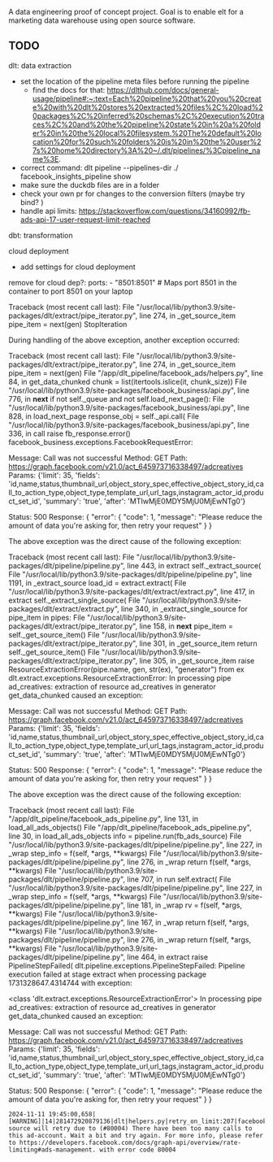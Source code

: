 A data engineering proof of concept project. Goal is to enable elt for a marketing data warehouse using open source software.

## TODO
dlt: data extraction

- set the location of the pipeline meta files before running the pipeline
  - find the docs for that: https://dlthub.com/docs/general-usage/pipeline#:~:text=Each%20pipeline%20that%20you%20create%20with%20dlt%20stores%20extracted%20files%2C%20load%20packages%2C%20inferred%20schemas%2C%20execution%20traces%2C%20and%20the%20pipeline%20state%20in%20a%20folder%20in%20the%20local%20filesystem.%20The%20default%20location%20for%20such%20folders%20is%20in%20the%20user%27s%20home%20directory%3A%20~/.dlt/pipelines/%3Cpipeline_name%3E.
- correct command: dlt pipeline --pipelines-dir ./ facebook_insights_pipeline show
- make sure the duckdb files are in a folder
- check your own pr for changes to the conversion filters (maybe try bind? )
- handle api limits: https://stackoverflow.com/questions/34160992/fb-ads-api-17-user-request-limit-reached

dbt: transformation

cloud deployment
- add settings for cloud deployment


remove for cloud dep?:     ports:
      - "8501:8501"  # Maps port 8501 in the container to port 8501 on your laptop



Traceback (most recent call last):
  File "/usr/local/lib/python3.9/site-packages/dlt/extract/pipe_iterator.py", line 274, in _get_source_item
    pipe_item = next(gen)
StopIteration

During handling of the above exception, another exception occurred:

Traceback (most recent call last):
  File "/usr/local/lib/python3.9/site-packages/dlt/extract/pipe_iterator.py", line 274, in _get_source_item
    pipe_item = next(gen)
  File "/app/dlt_pipeline/facebook_ads/helpers.py", line 84, in get_data_chunked
    chunk = list(itertools.islice(it, chunk_size))
  File "/usr/local/lib/python3.9/site-packages/facebook_business/api.py", line 776, in __next__
    if not self._queue and not self.load_next_page():
  File "/usr/local/lib/python3.9/site-packages/facebook_business/api.py", line 828, in load_next_page
    response_obj = self._api.call(
  File "/usr/local/lib/python3.9/site-packages/facebook_business/api.py", line 336, in call
    raise fb_response.error()
facebook_business.exceptions.FacebookRequestError: 

  Message: Call was not successful
  Method:  GET
  Path:    https://graph.facebook.com/v21.0/act_645973716338497/adcreatives
  Params:  {'limit': 35, 'fields': 'id,name,status,thumbnail_url,object_story_spec,effective_object_story_id,call_to_action_type,object_type,template_url,url_tags,instagram_actor_id,product_set_id', 'summary': 'true', 'after': 'MTIwMjE0MDY5MjU0MjEwNTg0'}

  Status:  500
  Response:
    {
      "error": {
        "code": 1,
        "message": "Please reduce the amount of data you're asking for, then retry your request"
      }
    }


The above exception was the direct cause of the following exception:

Traceback (most recent call last):
  File "/usr/local/lib/python3.9/site-packages/dlt/pipeline/pipeline.py", line 443, in extract
    self._extract_source(
  File "/usr/local/lib/python3.9/site-packages/dlt/pipeline/pipeline.py", line 1191, in _extract_source
    load_id = extract.extract(
  File "/usr/local/lib/python3.9/site-packages/dlt/extract/extract.py", line 417, in extract
    self._extract_single_source(
  File "/usr/local/lib/python3.9/site-packages/dlt/extract/extract.py", line 340, in _extract_single_source
    for pipe_item in pipes:
  File "/usr/local/lib/python3.9/site-packages/dlt/extract/pipe_iterator.py", line 158, in __next__
    pipe_item = self._get_source_item()
  File "/usr/local/lib/python3.9/site-packages/dlt/extract/pipe_iterator.py", line 301, in _get_source_item
    return self._get_source_item()
  File "/usr/local/lib/python3.9/site-packages/dlt/extract/pipe_iterator.py", line 305, in _get_source_item
    raise ResourceExtractionError(pipe.name, gen, str(ex), "generator") from ex
dlt.extract.exceptions.ResourceExtractionError: In processing pipe ad_creatives: extraction of resource ad_creatives in generator get_data_chunked caused an exception: 

  Message: Call was not successful
  Method:  GET
  Path:    https://graph.facebook.com/v21.0/act_645973716338497/adcreatives
  Params:  {'limit': 35, 'fields': 'id,name,status,thumbnail_url,object_story_spec,effective_object_story_id,call_to_action_type,object_type,template_url,url_tags,instagram_actor_id,product_set_id', 'summary': 'true', 'after': 'MTIwMjE0MDY5MjU0MjEwNTg0'}

  Status:  500
  Response:
    {
      "error": {
        "code": 1,
        "message": "Please reduce the amount of data you're asking for, then retry your request"
      }
    }


The above exception was the direct cause of the following exception:

Traceback (most recent call last):
  File "/app/dlt_pipeline/facebook_ads_pipeline.py", line 131, in <module>
    load_all_ads_objects()
  File "/app/dlt_pipeline/facebook_ads_pipeline.py", line 30, in load_all_ads_objects
    info = pipeline.run(fb_ads_source)
  File "/usr/local/lib/python3.9/site-packages/dlt/pipeline/pipeline.py", line 227, in _wrap
    step_info = f(self, *args, **kwargs)
  File "/usr/local/lib/python3.9/site-packages/dlt/pipeline/pipeline.py", line 276, in _wrap
    return f(self, *args, **kwargs)
  File "/usr/local/lib/python3.9/site-packages/dlt/pipeline/pipeline.py", line 707, in run
    self.extract(
  File "/usr/local/lib/python3.9/site-packages/dlt/pipeline/pipeline.py", line 227, in _wrap
    step_info = f(self, *args, **kwargs)
  File "/usr/local/lib/python3.9/site-packages/dlt/pipeline/pipeline.py", line 181, in _wrap
    rv = f(self, *args, **kwargs)
  File "/usr/local/lib/python3.9/site-packages/dlt/pipeline/pipeline.py", line 167, in _wrap
    return f(self, *args, **kwargs)
  File "/usr/local/lib/python3.9/site-packages/dlt/pipeline/pipeline.py", line 276, in _wrap
    return f(self, *args, **kwargs)
  File "/usr/local/lib/python3.9/site-packages/dlt/pipeline/pipeline.py", line 464, in extract
    raise PipelineStepFailed(
dlt.pipeline.exceptions.PipelineStepFailed: Pipeline execution failed at stage extract when processing package 1731328647.4314744 with exception:

<class 'dlt.extract.exceptions.ResourceExtractionError'>
In processing pipe ad_creatives: extraction of resource ad_creatives in generator get_data_chunked caused an exception: 

  Message: Call was not successful
  Method:  GET
  Path:    https://graph.facebook.com/v21.0/act_645973716338497/adcreatives
  Params:  {'limit': 35, 'fields': 'id,name,status,thumbnail_url,object_story_spec,effective_object_story_id,call_to_action_type,object_type,template_url,url_tags,instagram_actor_id,product_set_id', 'summary': 'true', 'after': 'MTIwMjE0MDY5MjU0MjEwNTg0'}

  Status:  500
  Response:
    {
      "error": {
        "code": 1,
        "message": "Please reduce the amount of data you're asking for, then retry your request"
      }
    }






    2024-11-11 19:45:00,658|[WARNING]|14|281472920879136|dlt|helpers.py|retry_on_limit:207|facebook_ads source will retry due to (#80004) There have been too many calls to this ad-account. Wait a bit and try again. For more info, please refer to https://developers.facebook.com/docs/graph-api/overview/rate-limiting#ads-management. with error code 80004